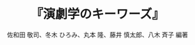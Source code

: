 ---
title: "『演劇学のキーワーズ』"
description: "ギリシャ悲劇からジェンダー論まで、パフォーミング・アーツの歴史と理論を知るために厳選された77のキーワーズを解説。巻末に人名、書名、作品名索引が付く。
"
date: 
draft: false
hideToc: false
enableToc: true
enableTocContent: false
author: "佐和田 敬司、冬木 ひろみ、丸本 隆、藤井 慎太郎、八木 斉子 編著"
tags: 
- 大衆メディア論
- パフォーミング・アーツ
- ジェンダー論
- ギリシャ悲劇
category: 
- 演劇
series:
- ぺりかん社
- 早稲田大学必修基礎演習テキスト100(2020年度)
image: images/feature2/content.png
---